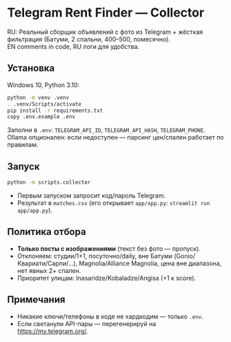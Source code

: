 # Telegram Rent Finder — Collector

RU: Реальный сборщик объявлений с фото из Telegram + жёсткая фильтрация (Батуми, 2 спальни, $400–$500, помесячно).  
EN comments in code, RU логи для удобства.

## Установка
Windows 10, Python 3.10:

```bash
python -m venv .venv
. .venv/Scripts/activate
pip install -r requirements.txt
copy .env.example .env
```

Заполни в `.env`: `TELEGRAM_API_ID`, `TELEGRAM_API_HASH`, `TELEGRAM_PHONE`.  
Ollama опционален: если недоступен — парсинг цен/спален работает по правилам.

## Запуск
```bash
python -m scripts.collector
```

- Первым запуском запросит код/пароль Telegram.
- Результат в `matches.csv` (его открывает `app/app.py`: `streamlit run app/app.py`).

## Политика отбора
- **Только посты с изображениями** (текст без фото — пропуск).
- Отклоняем: студии/1+1, посуточно/daily, вне Батуми (Gonio/Квариати/Сарпи/…),
  Magnolia/Alliance Magnolia, цена вне диапазона, нет явных 2+ спален.
- Приоритет улицам: Inasaridze/Kobaladze/Angisa (+1 к score).

## Примечания
- Никакие ключи/телефоны в коде не хардкодим — только `.env`.
- Если светанули API-пары — перегенерируй на https://my.telegram.org/.
